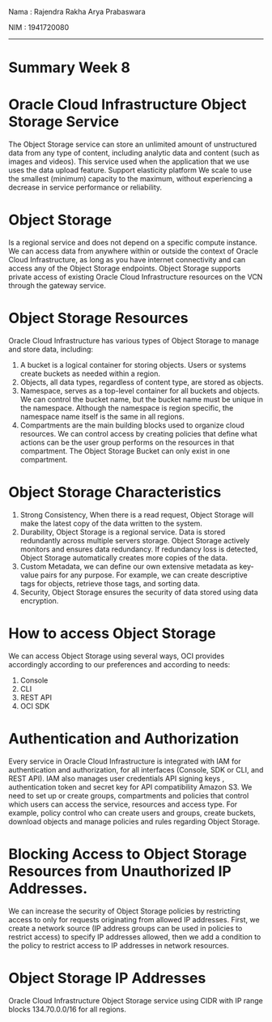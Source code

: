 Nama : Rajendra Rakha Arya Prabaswara

NIM  : 1941720080

---

# Summary Week 8

# Oracle Cloud Infrastructure Object Storage Service

The Object Storage service can store an unlimited amount of unstructured data from
any type of content, including analytic data and content (such as images and videos). This service
used when the application that we use uses the data upload feature. Support elasticity platform
We scale to use the smallest (minimum) capacity to the maximum,
without experiencing a decrease in service performance or reliability.

# Object Storage

Is a regional service and does not depend on a specific compute instance.
We can access data from anywhere within or outside the context of Oracle Cloud Infrastructure,
as long as you have internet connectivity and can access any of the Object Storage endpoints.
Object Storage supports private access of existing Oracle Cloud Infrastructure resources
on the VCN through the gateway service.

# Object Storage Resources

Oracle Cloud Infrastructure has various types of Object Storage to manage
and store data, including:
1. A bucket is a logical container for storing objects. Users or systems create buckets as needed within a region.
2. Objects, all data types, regardless of content type, are stored as objects.
3. Namespace, serves as a top-level container for all buckets and objects. We can control the bucket name, but
the bucket name must be unique in the namespace. Although the namespace is region specific,
the namespace name itself is the same in all regions.
4. Compartments are the main building blocks used to organize cloud resources.
We can control access by creating policies that define what actions can be
the user group performs on the resources in that compartment.
The Object Storage Bucket can only exist in one compartment.

# Object Storage Characteristics

1. Strong Consistency, When there is a read request, Object Storage will make the latest copy of the data written to the system.
2. Durability, Object Storage is a regional service. Data is stored redundantly across multiple servers
storage. Object Storage actively monitors and ensures data redundancy. If redundancy loss is detected,
Object Storage automatically creates more copies of the data.
3. Custom Metadata, we can define our own extensive metadata as key-value pairs for
any purpose. For example, we can create descriptive tags for objects, retrieve those tags, and
sorting data.
4. Security, Object Storage ensures the security of data stored using data encryption.

# How to access Object Storage

We can access Object Storage using several ways, OCI provides accordingly
according to our preferences and according to needs:
1. Console
2. CLI
3. REST API
4. OCI SDK

# Authentication and Authorization

Every service in Oracle Cloud Infrastructure is integrated with IAM for authentication and
authorization, for all interfaces (Console, SDK or CLI, and REST API). IAM also manages
user credentials API signing keys , authentication token and secret key for API compatibility
Amazon S3. We need to set up or create groups, compartments and policies that control
which users can access the service, resources and access type. For example, policy
control who can create users and groups, create buckets, download objects and
manage policies and rules regarding Object Storage.

# Blocking Access to Object Storage Resources from Unauthorized IP Addresses.

We can increase the security of Object Storage policies by restricting access to only
for requests originating from allowed IP addresses. First, we create a network source
(IP address groups can be used in policies to restrict access) to specify IP addresses
allowed, then we add a condition to the policy to restrict access to IP addresses in
network resources.

# Object Storage IP Addresses

Oracle Cloud Infrastructure Object Storage service using CIDR with IP range blocks
134.70.0.0/16 for all regions.
